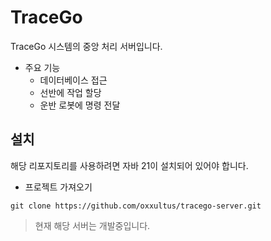 # TraceGo

TraceGo 시스템의 중앙 처리 서버입니다.

- 주요 기능
  - 데이터베이스 접근
  - 선반에 작업 할당
  - 운반 로봇에 명령 전달

## 설치

해당 리포지토리를 사용하려면 자바 21이 설치되어 있어야 합니다.

- 프로젝트 가져오기
```
git clone https://github.com/oxxultus/tracego-server.git
```

> 현재 해당 서버는 개발중입니다.

